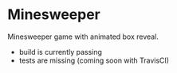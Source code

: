 # Minesweeper

Minesweeper game with animated box reveal.

- build is currently passing
- tests are missing (coming soon with TravisCI)
